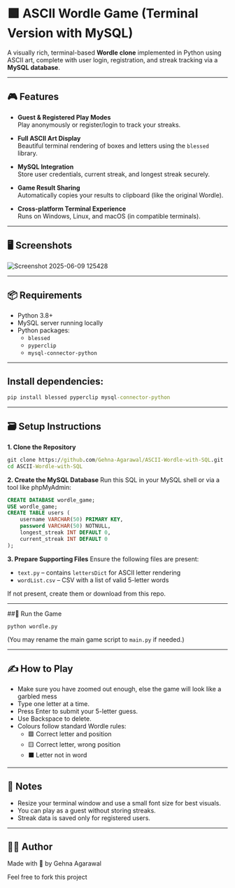 # 🟩 ASCII Wordle Game (Terminal Version with MySQL)

A visually rich, terminal-based **Wordle clone** implemented in Python using ASCII art, complete with user login, registration, and streak tracking via a **MySQL database**.

---

## 🎮 Features

- **Guest & Registered Play Modes**  
  Play anonymously or register/login to track your streaks.  

- **Full ASCII Art Display**  
  Beautiful terminal rendering of boxes and letters using the `blessed` library.

- **MySQL Integration**  
  Store user credentials, current streak, and longest streak securely.

- **Game Result Sharing**  
  Automatically copies your results to clipboard (like the original Wordle).

- **Cross-platform Terminal Experience**  
  Runs on Windows, Linux, and macOS (in compatible terminals).

---

## 🖥️ Screenshots
![Screenshot 2025-06-09 125428](https://github.com/user-attachments/assets/8d21dfa0-1782-4a52-b42c-a0e6e539d933)


---

## 📦 Requirements

- Python 3.8+
- MySQL server running locally
- Python packages:
  - `blessed`
  - `pyperclip`
  - `mysql-connector-python`
    
 ---
 
 ## Install dependencies:
 ```cmd
pip install blessed pyperclip mysql-connector-python
```

---

## 🗃️ Setup Instructions
**1. Clone the Repository**
 ```cmd
git clone https://github.com/Gehna-Agarawal/ASCII-Wordle-with-SQL.git
cd ASCII-Wordle-with-SQL
```

**2. Create the MySQL Database**
Run this SQL in your MySQL shell or via a tool like phpMyAdmin:
```sql
CREATE DATABASE wordle_game;
USE wordle_game;
CREATE TABLE users (
    username VARCHAR(50) PRIMARY KEY,
    password VARCHAR(50) NOTNULL,
    longest_streak INT DEFAULT 0,
    current_streak INT DEFAULT 0
);

```
**3. Prepare Supporting Files**
Ensure the following files are present:
  - `text.py` – contains `lettersDict` for ASCII letter rendering
  - `wordList.csv` – CSV with a list of valid 5-letter words

If not present, create them or download from this repo.

---

##🚀 Run the Game
```
python wordle.py
```
(You may rename the main game script to `main.py` if needed.)

---

## ✍️ How to Play
- Make sure you have zoomed out enough, else the game will look like a garbled mess
- Type one letter at a time.
- Press Enter to submit your 5-letter guess.
- Use Backspace to delete.
- Colours follow standard Wordle rules:
  - 🟩 Correct letter and position
  - 🟨 Correct letter, wrong position
  - ⬛ Letter not in word

---

## 📌 Notes
- Resize your terminal window and use a small font size for best visuals.
- You can play as a guest without storing streaks.
- Streak data is saved only for registered users.

---
## 🙋‍♀️ Author
Made with 💚 by Gehna Agarawal

Feel free to fork this project

